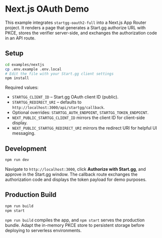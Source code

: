 # Next.js OAuth Demo

This example integrates `startgg-oauth2-full` into a Next.js App Router project. It renders a page that generates a Start.gg authorize URL with PKCE, stores the verifier server-side, and exchanges the authorization code in an API route.

## Setup
```bash
cd examples/nextjs
cp .env.example .env.local
# Edit the file with your Start.gg client settings
npm install
```

Required values:
- `STARTGG_CLIENT_ID` – Start.gg OAuth client ID (public).
- `STARTGG_REDIRECT_URI` – defaults to `http://localhost:3000/api/startgg/callback`.
- Optional overrides: `STARTGG_AUTH_ENDPOINT`, `STARTGG_TOKEN_ENDPOINT`.
- `NEXT_PUBLIC_STARTGG_CLIENT_ID` mirrors the client ID for client-side display.
- `NEXT_PUBLIC_STARTGG_REDIRECT_URI` mirrors the redirect URI for helpful UI messaging.

## Development
```bash
npm run dev
```

Navigate to `http://localhost:3000`, click **Authorize with Start.gg**, and approve in the Start.gg window. The callback route exchanges the authorization code and displays the token payload for demo purposes.

## Production Build
```bash
npm run build
npm start
```

`npm run build` compiles the app, and `npm start` serves the production bundle. Adapt the in-memory PKCE store to persistent storage before deploying to serverless environments.
